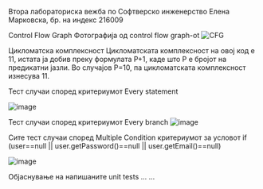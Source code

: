 Втора лабораториска вежба по Софтверско инженерство
Елена Марковска, бр. на индекс 216009

Control Flow Graph
Фотографија од control flow graph-ot
![CFG](https://github.com/Elenamarkov/SI_2023_lab2_216009/assets/127608687/78e7add8-7f7f-4b9e-917c-672e0f0d71f4)

Цикломатска комплексност
Цикломатската комплексност на овој код е 11, истата ја добив преку формулата P+1, каде што P е бројот на предикатни јазли. Во случајoв P=10, па цикломатската комплексност изнесува 11.

Тест случаи според критериумот Every statement

![image](https://github.com/Elenamarkov/SI_2023_lab2_216009/assets/127608687/670568f8-b331-4f7f-9bd5-d50c6c0c82a5)


Тест случаи според критериумот Every branch
![image](https://github.com/Elenamarkov/SI_2023_lab2_216009/assets/127608687/5f9903ee-f0a8-42b9-bf73-6106347d1000)


Сите тест случаи според Multiple Condition критериумот за условот if (user==null || user.getPassword()==null || user.getEmail()==null)

![image](https://github.com/Elenamarkov/SI_2023_lab2_216009/assets/127608687/fd9db7f8-0885-418c-9455-9d0e818abc7a)



Објаснување на напишаните unit tests
... ...
